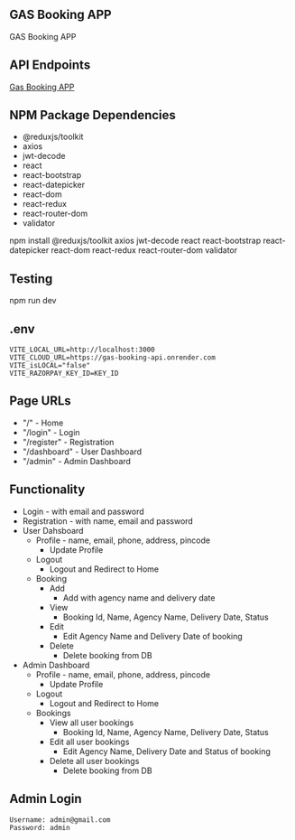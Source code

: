 ## GAS Booking APP

GAS Booking APP

## API Endpoints

[Gas Booking APP](https://gas-booking-app.netlify.app/)

## NPM Package Dependencies

- @reduxjs/toolkit
- axios
- jwt-decode
- react
- react-bootstrap
- react-datepicker
- react-dom
- react-redux
- react-router-dom
- validator

npm install @reduxjs/toolkit axios jwt-decode react react-bootstrap react-datepicker react-dom react-redux react-router-dom validator

## Testing

npm run dev

## .env

    VITE_LOCAL_URL=http://localhost:3000
    VITE_CLOUD_URL=https://gas-booking-api.onrender.com
    VITE_isLOCAL="false"
    VITE_RAZORPAY_KEY_ID=KEY_ID

## Page URLs

- "/" - Home
- "/login" - Login
- "/register" - Registration
- "/dashboard" - User Dashboard
- "/admin" - Admin Dashboard

## Functionality

- Login - with email and password
- Registration - with name, email and password
- User Dahsboard
  - Profile - name, email, phone, address, pincode
    - Update Profile
  - Logout
    - Logout and Redirect to Home
  - Booking
    - Add
      - Add with agency name and delivery date
    - View
      - Booking Id, Name, Agency Name, Delivery Date, Status
    - Edit
      - Edit Agency Name and Delivery Date of booking
    - Delete
      - Delete booking from DB
- Admin Dashboard
  - Profile - name, email, phone, address, pincode
    - Update Profile
  - Logout
    - Logout and Redirect to Home
  - Bookings
    - View all user bookings
      - Booking Id, Name, Agency Name, Delivery Date, Status
    - Edit all user bookings
      - Edit Agency Name, Delivery Date and Status of booking
    - Delete all user bookings
      - Delete booking from DB

## Admin Login

    Username: admin@gmail.com
    Password: admin
